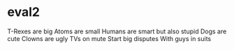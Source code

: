 # eval2
T-Rexes are big
Atoms are small
Humans are smart
but also stupid
Dogs are cute
Clowns are ugly
TVs on mute
Start big disputes
With guys in suits
